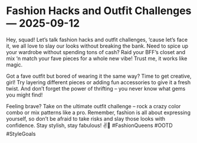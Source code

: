 # Fashion Hacks and Outfit Challenges — 2025-09-12

Hey, squad! Let’s talk fashion hacks and outfit challenges, ‘cause let’s face it, we all love to slay our looks without breaking the bank. Need to spice up your wardrobe without spending tons of cash? Raid your BFF’s closet and mix ‘n match your fave pieces for a whole new vibe! Trust me, it works like magic.

Got a fave outfit but bored of wearing it the same way? Time to get creative, girl! Try layering different pieces or adding fun accessories to give it a fresh twist. And don’t forget the power of thrifting – you never know what gems you might find!

Feeling brave? Take on the ultimate outfit challenge – rock a crazy color combo or mix patterns like a pro. Remember, fashion is all about expressing yourself, so don’t be afraid to take risks and slay those looks with confidence. Stay stylish, stay fabulous! ✌️💃 #FashionQueens #OOTD #StyleGoals